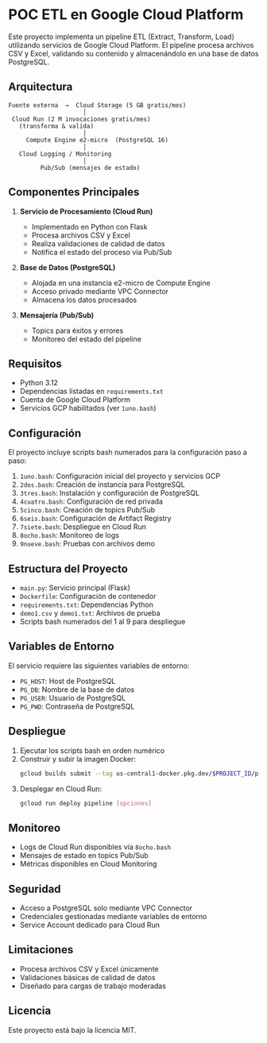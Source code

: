 # POC ETL en Google Cloud Platform

Este proyecto implementa un pipeline ETL (Extract, Transform, Load) utilizando servicios de Google Cloud Platform. El pipeline procesa archivos CSV y Excel, validando su contenido y almacenándolo en una base de datos PostgreSQL.

## Arquitectura

```
Fuente externa  →  Cloud Storage (5 GB gratis/mes)
                     │
 Cloud Run (2 M invocaciones gratis/mes)
   (transforma & valida)
                     │
     Compute Engine e2-micro  (PostgreSQL 16)
                     │
   Cloud Logging / Monitoring
                     │
         Pub/Sub (mensajes de estado)
```

## Componentes Principales

1. **Servicio de Procesamiento (Cloud Run)**
   - Implementado en Python con Flask
   - Procesa archivos CSV y Excel
   - Realiza validaciones de calidad de datos
   - Notifica el estado del proceso vía Pub/Sub

2. **Base de Datos (PostgreSQL)**
   - Alojada en una instancia e2-micro de Compute Engine
   - Acceso privado mediante VPC Connector
   - Almacena los datos procesados

3. **Mensajería (Pub/Sub)**
   - Topics para éxitos y errores
   - Monitoreo del estado del pipeline

## Requisitos

- Python 3.12
- Dependencias listadas en `requirements.txt`
- Cuenta de Google Cloud Platform
- Servicios GCP habilitados (ver `1uno.bash`)

## Configuración

El proyecto incluye scripts bash numerados para la configuración paso a paso:

1. `1uno.bash`: Configuración inicial del proyecto y servicios GCP
2. `2dos.bash`: Creación de instancia para PostgreSQL
3. `3tres.bash`: Instalación y configuración de PostgreSQL
4. `4cuatro.bash`: Configuración de red privada
5. `5cinco.bash`: Creación de topics Pub/Sub
6. `6seis.bash`: Configuración de Artifact Registry
7. `7siete.bash`: Despliegue en Cloud Run
8. `8ocho.bash`: Monitoreo de logs
9. `9nueve.bash`: Pruebas con archivos demo

## Estructura del Proyecto

- `main.py`: Servicio principal (Flask)
- `Dockerfile`: Configuración de contenedor
- `requirements.txt`: Dependencias Python
- `demo1.csv` y `demo1.txt`: Archivos de prueba
- Scripts bash numerados del 1 al 9 para despliegue

## Variables de Entorno

El servicio requiere las siguientes variables de entorno:
- `PG_HOST`: Host de PostgreSQL
- `PG_DB`: Nombre de la base de datos
- `PG_USER`: Usuario de PostgreSQL
- `PG_PWD`: Contraseña de PostgreSQL

## Despliegue

1. Ejecutar los scripts bash en orden numérico
2. Construir y subir la imagen Docker:
   ```bash
   gcloud builds submit --tag us-central1-docker.pkg.dev/$PROJECT_ID/poc/pipeline:0.1
   ```
3. Desplegar en Cloud Run:
   ```bash
   gcloud run deploy pipeline [opciones]
   ```

## Monitoreo

- Logs de Cloud Run disponibles vía `8ocho.bash`
- Mensajes de estado en topics Pub/Sub
- Métricas disponibles en Cloud Monitoring

## Seguridad

- Acceso a PostgreSQL solo mediante VPC Connector
- Credenciales gestionadas mediante variables de entorno
- Service Account dedicado para Cloud Run

## Limitaciones

- Procesa archivos CSV y Excel únicamente
- Validaciones básicas de calidad de datos
- Diseñado para cargas de trabajo moderadas

## Licencia

Este proyecto está bajo la licencia MIT.

         